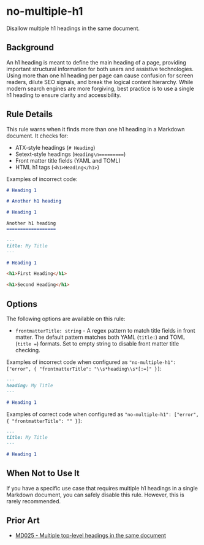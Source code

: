 # no-multiple-h1

Disallow multiple h1 headings in the same document.

## Background

An h1 heading is meant to define the main heading of a page, providing important structural information for both users and assistive technologies. Using more than one h1 heading per page can cause confusion for screen readers, dilute SEO signals, and break the logical content hierarchy. While modern search engines are more forgiving, best practice is to use a single h1 heading to ensure clarity and accessibility.

## Rule Details

This rule warns when it finds more than one h1 heading in a Markdown document. It checks for:

- ATX-style headings (`# Heading`)
- Setext-style headings (`Heading\n=========`)
- Front matter title fields (YAML and TOML)
- HTML h1 tags (`<h1>Heading</h1>`)

Examples of incorrect code:

```markdown
# Heading 1

# Another h1 heading
```

```markdown
# Heading 1

Another h1 heading
==================
```

```markdown
---
title: My Title
---

# Heading 1
```

```markdown
<h1>First Heading</h1>

<h1>Second Heading</h1>
```

## Options

The following options are available on this rule:

* `frontmatterTitle: string` - A regex pattern to match title fields in front matter. The default pattern matches both YAML (`title:`) and TOML (`title =`) formats. Set to empty string to disable front matter title checking.

Examples of incorrect code when configured as `"no-multiple-h1": ["error", { "frontmatterTitle": "\\s*heading\\s*[:=]" }]`:

```markdown
---
heading: My Title
---

# Heading 1
```

Examples of correct code when configured as `"no-multiple-h1": ["error", { "frontmatterTitle": "" }]`:

```markdown
---
title: My Title
---

# Heading 1
```

## When Not to Use It

If you have a specific use case that requires multiple h1 headings in a single Markdown document, you can safely disable this rule. However, this is rarely recommended.

## Prior Art

* [MD025 - Multiple top-level headings in the same document](https://github.com/DavidAnson/markdownlint/blob/main/doc/md025.md)